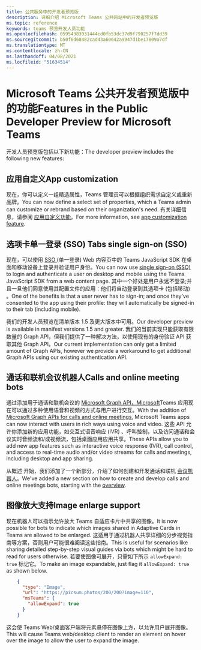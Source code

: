 ```yaml
---
title: 公共服务中的开发者预览版
description: 详细介绍 Microsoft Teams 公共网站中的开发者预览版
ms.topic: reference
keywords: teams 预览开发人员功能
ms.openlocfilehash: 05954383931444cd0fb53dc37d9f790257f7dd39
ms.sourcegitcommit: b50f6d68482cad43a60642a9947d1be17809a7df
ms.translationtype: MT
ms.contentlocale: zh-CN
ms.lasthandoff: 04/08/2021
ms.locfileid: "51634514"
---
```

# <a name="features-in-the-public-developer-preview-for-microsoft-teams"></a><span data-ttu-id="82057-104">Microsoft Teams 公共开发者预览版中的功能</span><span class="sxs-lookup"><span data-stu-id="82057-104">Features in the Public Developer Preview for Microsoft Teams</span></span>

<span data-ttu-id="82057-105">开发人员预览版包括以下新功能：</span><span class="sxs-lookup"><span data-stu-id="82057-105">The developer preview includes the following new features:</span></span>

## <a name="app-customization"></a><span data-ttu-id="82057-106">应用自定义</span><span class="sxs-lookup"><span data-stu-id="82057-106">App customization</span></span>

<span data-ttu-id="82057-107">现在，你可以定义一组精选属性，Teams 管理员可以根据组织需求自定义或重新品牌。</span><span class="sxs-lookup"><span data-stu-id="82057-107">You can now define a select set of properties, which a Teams admin can customize or rebrand based on their organization's need.</span></span> <span data-ttu-id="82057-108">有关详细信息，请参阅 [应用自定义功能](~/concepts/design/design-teams-app-overview.md)。</span><span class="sxs-lookup"><span data-stu-id="82057-108">For more information, see [app customization feature](~/concepts/design/design-teams-app-overview.md).</span></span>

## <a name="tabs-single-sign-on-sso"></a><span data-ttu-id="82057-109">选项卡单一登录 (SSO) </span><span class="sxs-lookup"><span data-stu-id="82057-109">Tabs single sign-on (SSO)</span></span>

<span data-ttu-id="82057-110">现在，可以使用 [SSO ](~/tabs/how-to/authentication/auth-aad-sso.md) (单一登录) Web 内容页中的 Teams JavaScript SDK 在桌面和移动设备上登录并验证用户身份。</span><span class="sxs-lookup"><span data-stu-id="82057-110">You can now use [single sign-on (SSO)](~/tabs/how-to/authentication/auth-aad-sso.md) to login and authenticate a user on desktop and mobile using the Teams JavaScript SDK from a web content page.</span></span> <span data-ttu-id="82057-111">其中一个好处是用户永远不登录;并且一旦他们同意使用其配置文件的应用：他们将自动登录到其选项卡 (包括移动) 。</span><span class="sxs-lookup"><span data-stu-id="82057-111">One of the benefits is that a user never has to sign-in; and once they've consented to the app using their profile: they will automatically be signed-in to their tab (including mobile).</span></span>

<span data-ttu-id="82057-112">我们的开发人员预览在清单版本 1.5 及更大版本中可用。</span><span class="sxs-lookup"><span data-stu-id="82057-112">Our developer preview is available in manifest versions 1.5 and greater.</span></span> <span data-ttu-id="82057-113">我们的当前实现只能获取有限数量的 Graph API，但我们提供了一种解决方法，以使用现有的身份验证 API 获取其他 Graph API。</span><span class="sxs-lookup"><span data-stu-id="82057-113">Our current implementation can only get a limited amount of Graph APIs, however we provide a workaround to get additional Graph APIs using our existing authentication API.</span></span>

## <a name="calls-and-online-meeting-bots"></a><span data-ttu-id="82057-114">通话和联机会议机器人</span><span class="sxs-lookup"><span data-stu-id="82057-114">Calls and online meeting bots</span></span>

<span data-ttu-id="82057-115">通过添加用于通话和联机会议的 [Microsoft Graph API，Microsoft](/graph/api/resources/communications-api-overview?view=graph-rest-beta&preserve-view=true)Teams 应用现在可以通过多种使用语音和视频的方式与用户进行交互。</span><span class="sxs-lookup"><span data-stu-id="82057-115">With the addition of [Microsoft Graph APIs for calls and online meetings](/graph/api/resources/communications-api-overview?view=graph-rest-beta&preserve-view=true), Microsoft Teams apps can now interact with users in rich ways using voice and video.</span></span> <span data-ttu-id="82057-116">这些 API 允许你添加新的应用功能，如交互式语音响应 (IVR) 、呼叫控制，以及访问通话和会议实时音频流和/或视频流，包括桌面应用应用共享。</span><span class="sxs-lookup"><span data-stu-id="82057-116">These APIs allow you to add new app features such as interactive voice response (IVR), call control, and access to real-time audio and/or video streams for calls and meetings, including desktop and app sharing.</span></span>

<span data-ttu-id="82057-117">从概述 开始，我们添加了一个新部分，介绍了如何创建和开发通话和联机 [会议机器人](~/bots/calls-and-meetings/calls-meetings-bots-overview.md)。</span><span class="sxs-lookup"><span data-stu-id="82057-117">We've added a new section on how to create and develop calls and online meetings bots, starting with the [overview](~/bots/calls-and-meetings/calls-meetings-bots-overview.md).</span></span>


## <a name="image-enlarge-support"></a><span data-ttu-id="82057-118">图像放大支持</span><span class="sxs-lookup"><span data-stu-id="82057-118">Image enlarge support</span></span>

<span data-ttu-id="82057-119">现在机器人可以指示允许放大 Teams 自适应卡片中共享的图像。</span><span class="sxs-lookup"><span data-stu-id="82057-119">It is now possible for bots to indicate which images shared in Adaptive Cards in Teams are allowed to be enlarged.</span></span> <span data-ttu-id="82057-120">这适用于通过机器人共享详细的分步视觉指南等方案，否则用户可能很难阅读这些指南。</span><span class="sxs-lookup"><span data-stu-id="82057-120">This is useful for scenarios like sharing detailed step-by-step visual guides via bots which might be hard to read for users otherwise.</span></span> <span data-ttu-id="82057-121">若要使图像可展开，只需如下所示 `allowExpand: true` 标记它。</span><span class="sxs-lookup"><span data-stu-id="82057-121">To make an image expandable, just flag it `allowExpand: true` as shown below.</span></span>

```json
    {
      "type": "Image",
      "url": "https://picsum.photos/200/200?image=110",
      "msTeams": {
        "allowExpand": true
      }
    }
```
<span data-ttu-id="82057-122">这会使 Teams Web/桌面客户端将元素悬停在图像上方，以允许用户展开图像。</span><span class="sxs-lookup"><span data-stu-id="82057-122">This will cause Teams web/desktop client to render an element on hover over the image to allow the user to expand the image.</span></span>

